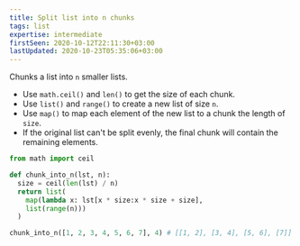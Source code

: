 ```yaml
---
title: Split list into n chunks
tags: list
expertise: intermediate
firstSeen: 2020-10-12T22:11:30+03:00
lastUpdated: 2020-10-23T05:35:06+03:00
---
```


Chunks a list into `n` smaller lists.

- Use `math.ceil()` and `len()` to get the size of each chunk.
- Use `list()` and `range()` to create a new list of size `n`.
- Use `map()` to map each element of the new list to a chunk the length of `size`.
- If the original list can't be split evenly, the final chunk will contain the remaining elements.

```py
from math import ceil

def chunk_into_n(lst, n):
  size = ceil(len(lst) / n)
  return list(
    map(lambda x: lst[x * size:x * size + size],
    list(range(n)))
  )
```

```py
chunk_into_n([1, 2, 3, 4, 5, 6, 7], 4) # [[1, 2], [3, 4], [5, 6], [7]]
```
